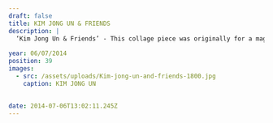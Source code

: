 ```yaml
---
draft: false
title: KIM JONG UN & FRIENDS
description: |
  ‘Kim Jong Un & Friends’ - This collage piece was originally for a magazine commission I worked on which focused on the human rights issues in North Korea. A human rights commissioner was slandered by the North Korean regime for being gay, this piece play a twist on the story and hopefully sheds some light on the injustices happening within North Korea.
  
year: 06/07/2014
position: 39
images:
  - src: /assets/uploads/Kim-jong-un-and-friends-1800.jpg
    caption: KIM JONG UN       
    
    
date: 2014-07-06T13:02:11.245Z
---
```


